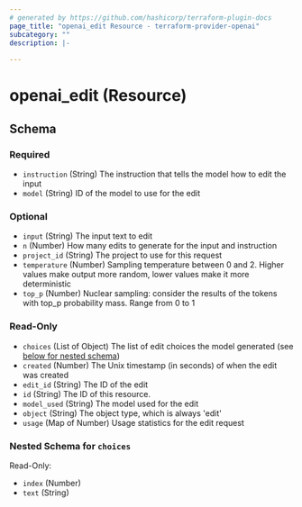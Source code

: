 ```yaml
---
# generated by https://github.com/hashicorp/terraform-plugin-docs
page_title: "openai_edit Resource - terraform-provider-openai"
subcategory: ""
description: |-
  
---
```


# openai_edit (Resource)





<!-- schema generated by tfplugindocs -->
## Schema

### Required

- `instruction` (String) The instruction that tells the model how to edit the input
- `model` (String) ID of the model to use for the edit

### Optional

- `input` (String) The input text to edit
- `n` (Number) How many edits to generate for the input and instruction
- `project_id` (String) The project to use for this request
- `temperature` (Number) Sampling temperature between 0 and 2. Higher values make output more random, lower values make it more deterministic
- `top_p` (Number) Nuclear sampling: consider the results of the tokens with top_p probability mass. Range from 0 to 1

### Read-Only

- `choices` (List of Object) The list of edit choices the model generated (see [below for nested schema](#nestedatt--choices))
- `created` (Number) The Unix timestamp (in seconds) of when the edit was created
- `edit_id` (String) The ID of the edit
- `id` (String) The ID of this resource.
- `model_used` (String) The model used for the edit
- `object` (String) The object type, which is always 'edit'
- `usage` (Map of Number) Usage statistics for the edit request

<a id="nestedatt--choices"></a>
### Nested Schema for `choices`

Read-Only:

- `index` (Number)
- `text` (String)
